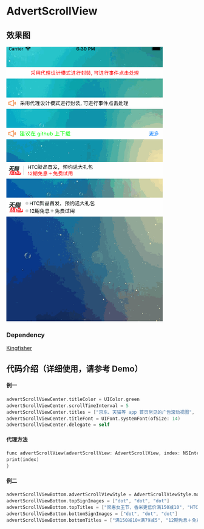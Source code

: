 # AdvertScrollView


## 效果图

![](https://github.com/dongxiexidu/AdvertScollViewExample/blob/master/demo.gif)


### Dependency

[Kingfisher](https://github.com/onevcat/Kingfisher)



## 代码介绍（详细使用，请参考 Demo）

#### 例一
```Objective-C
advertScrollViewCenter.titleColor = UIColor.green
advertScrollViewCenter.scrollTimeInterval = 5
advertScrollViewCenter.titles = ["京东、天猫等 app 首页常见的广告滚动视图", "采用代理设计模式进行封装, 可进行事件点击处理", "建议在 github 上下载"]
advertScrollViewCenter.titleFont = UIFont.systemFont(ofSize: 14)
advertScrollViewCenter.delegate = self
```

#### 代理方法
```Objective-C
func advertScrollView(advertScrollView: AdvertScrollView, index: NSInteger) {
print(index)
}
```

#### 例二
```Objective-C
advertScrollViewBottom.advertScrollViewStyle = AdvertScrollViewStyle.more
advertScrollViewBottom.topSignImages = ["dot", "dot", "dot"]
advertScrollViewBottom.topTitles = ["聚惠女王节，香米更低价满150减10", "HTC新品首发，预约送大礼包", "“挑食”进口生鲜，满199减20"]
advertScrollViewBottom.bottomSignImages = ["dot", "dot", "dot"]
advertScrollViewBottom.bottomTitles = ["满150减10+满79减5", "12期免息＋免费试用", "领券满199减20+进口直达"]
```
